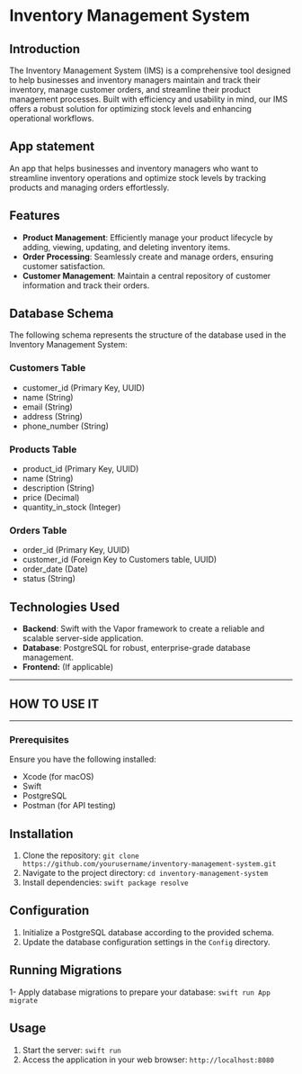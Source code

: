 # Inventory Management System

## Introduction
The Inventory Management System (IMS) is a comprehensive tool designed to help businesses and inventory managers maintain and track their inventory, manage customer orders, and streamline their product management processes. Built with efficiency and usability in mind, our IMS offers a robust solution for optimizing stock levels and enhancing operational workflows.

## App statement
An app that helps businesses and inventory managers who want to streamline inventory operations and optimize stock levels by tracking products and managing orders effortlessly.

## Features
- **Product Management**: Efficiently manage your product lifecycle by adding, viewing, updating, and deleting inventory items.
- **Order Processing**: Seamlessly create and manage orders, ensuring customer satisfaction.
- **Customer Management**: Maintain a central repository of customer information and track their orders.

## Database Schema
The following schema represents the structure of the database used in the Inventory Management System:

### Customers Table
- customer_id (Primary Key, UUID)
- name (String)
- email (String)
- address (String)
- phone_number (String)

### Products Table
- product_id (Primary Key, UUID)
- name (String)
- description (String)
- price (Decimal)
- quantity_in_stock (Integer)

### Orders Table
- order_id (Primary Key, UUID)
- customer_id (Foreign Key to Customers table, UUID)
- order_date (Date)
- status (String)
  
## Technologies Used
- **Backend**: Swift with the Vapor framework to create a reliable and scalable server-side application.
- **Database**: PostgreSQL for robust, enterprise-grade database management.
- **Frontend:** (If applicable)

*******************************************
## HOW TO USE IT 
*******************************************
### Prerequisites

Ensure you have the following installed:
- Xcode (for macOS)
- Swift
- PostgreSQL
- Postman (for API testing)

## Installation
1. Clone the repository: `git clone https://github.com/yourusername/inventory-management-system.git`
2. Navigate to the project directory: `cd inventory-management-system`
3. Install dependencies: `swift package resolve`

## Configuration
1. Initialize a PostgreSQL database according to the provided schema.
2. Update the database configuration settings in the `Config` directory.
   
## Running Migrations
1- Apply database migrations to prepare your database: `swift run App migrate`

## Usage
1. Start the server: `swift run`
2. Access the application in your web browser: `http://localhost:8080`



